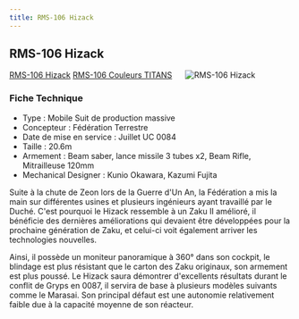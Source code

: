 ```yaml
---
title: RMS-106 Hizack
---
```


RMS-106 Hizack
--------------


[RMS-106 Hizack](javascript:change_image_m('images/stories/saga/zetagundam/mechas/fed/rms-106-fed.png');) [RMS-106 Couleurs TITANS](javascript:change_image_m('images/stories/saga/zetagundam/mechas/titans/rms-106.png');)      ![RMS-106 Hizack](/images/stories/saga/zetagundam/mechas/fed/rms-106-fed.png)    


### Fiche Technique


- Type : Mobile Suit de production massive  
- Concepteur : Fédération Terrestre  
- Date de mise en service : Juillet UC 0084  
- Taille : 20.6m  
- Armement : Beam saber, lance missile 3 tubes x2, Beam Rifle, Mitrailleuse 120mm  
- Mechanical Designer : Kunio Okawara, Kazumi Fujita


Suite à la chute de Zeon lors de la Guerre d'Un An, la Fédération a mis la main sur différentes usines et plusieurs ingénieurs ayant travaillé par le Duché. C'est pourquoi le Hizack ressemble à un Zaku II amélioré, il bénéficie des dernières améliorations qui devaient être développées pour la prochaine génération de Zaku, et celui-ci voit également arriver les technologies nouvelles.


Ainsi, il possède un moniteur panoramique à 360° dans son cockpit, le blindage est plus résistant que le carton des Zaku originaux, son armement est plus poussé. Le Hizack saura démontrer d'excellents résultats durant le conflit de Gryps en 0087, il servira de base à plusieurs modèles suivants comme le Marasai. Son principal défaut est une autonomie relativement faible due à la capacité moyenne de son réacteur.

